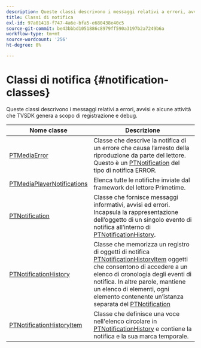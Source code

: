 ```yaml
---
description: Queste classi descrivono i messaggi relativi a errori, avvisi e alcune attività che TVSDK genera a scopo di registrazione e debug.
title: Classi di notifica
exl-id: 97a01418-f747-4a6e-bfa5-e680438e40c5
source-git-commit: be43bbbd1051886c8979ff590a3197b2a7249b6a
workflow-type: tm+mt
source-wordcount: '256'
ht-degree: 0%

---
```


# Classi di notifica {#notification-classes}

Queste classi descrivono i messaggi relativi a errori, avvisi e alcune attività che TVSDK genera a scopo di registrazione e debug.

| **Nome classe** | **Descrizione** |
|---|---|
| [PTMediaError](https://help.adobe.com/en_US/primetime/api/psdk/appledoc/Classes/PTMediaError.html) | Classe che descrive la notifica di un errore che causa l’arresto della riproduzione da parte del lettore. Questo è un [PTNotification](https://help.adobe.com/en_US/primetime/api/psdk/appledoc/Classes/PTNotification.html) del tipo di notifica ERROR. |
| [PTMediaPlayerNotifications](https://help.adobe.com/en_US/primetime/api/psdk/appledoc/Classes/PTMediaPlayerNotifications.html) | Elenca tutte le notifiche inviate dal framework del lettore Primetime. |
| [PTNotification](https://help.adobe.com/en_US/primetime/api/psdk/appledoc/Classes/PTNotification.html) | Classe che fornisce messaggi informativi, avvisi ed errori. Incapsula la rappresentazione dell’oggetto di un singolo evento di notifica all’interno di [PTNotificationHistory](https://help.adobe.com/en_US/primetime/api/psdk/appledoc/Classes/PTNotificationHistory.html). |
| [PTNotificationHistory](https://help.adobe.com/en_US/primetime/api/psdk/appledoc/Classes/PTNotificationHistory.html) | Classe che memorizza un registro di oggetti di notifica [PTNotificationHistoryItem](https://help.adobe.com/en_US/primetime/api/psdk/appledoc/Classes/PTNotificationHistoryItem.html) oggetti che consentono di accedere a un elenco di cronologia degli eventi di notifica. In altre parole, mantiene un elenco di elementi, ogni elemento contenente un’istanza separata del [PTNotification](https://help.adobe.com/en_US/primetime/api/psdk/appledoc/Classes/PTNotification.html) |
| [PTNotificationHistoryItem](https://help.adobe.com/en_US/primetime/api/psdk/appledoc/Classes/PTNotificationHistoryItem.html) | Classe che definisce una voce nell&#39;elenco circolare in [PTNotificationHistory](https://help.adobe.com/en_US/primetime/api/psdk/appledoc/Classes/PTNotificationHistory.html) e contiene la notifica e la sua marca temporale. |
